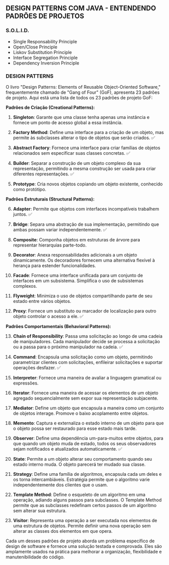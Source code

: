 ## DESIGN PATTERNS COM JAVA - ENTENDENDO PADRÕES DE PROJETOS


### S.O.L.I.D.

- Single Responsability Principle
- Open/Close Principle
- Liskov Substitution Principle
- Interface Segregation Principle
- Dependency Inversion Principle

### DESIGN PATTERNS

O livro "Design Patterns: Elements of Reusable Object-Oriented Software," frequentemente chamado de "Gang of Four" (GoF), apresenta 23 padrões de projeto. Aqui está uma lista de todos os 23 padrões de projeto GoF:

**Padrões de Criação (Creational Patterns):**
1. **Singleton**: Garante que uma classe tenha apenas uma instância e fornece um ponto de acesso global a essa instância. 

2. **Factory Method**: Define uma interface para a criação de um objeto, mas permite às subclasses alterar o tipo de objetos que serão criados. ✅

3. **Abstract Factory**: Fornece uma interface para criar famílias de objetos relacionados sem especificar suas classes concretas. ✅

4. **Builder**: Separar a construção de um objeto complexo da sua representação, permitindo a mesma construção ser usada para criar diferentes representações. ✅

5. **Prototype**: Cria novos objetos copiando um objeto existente, conhecido como protótipo.

**Padrões Estruturais (Structural Patterns):**

6. **Adapter**: Permite que objetos com interfaces incompatíveis trabalhem juntos. ✅

7. **Bridge**: Separa uma abstração de sua implementação, permitindo que ambas possam variar independentemente. ✅

8. **Composite**: Componha objetos em estruturas de árvore para representar hierarquias parte-todo.

9. **Decorator**: Anexa responsabilidades adicionais a um objeto dinamicamente. Os decoradores fornecem uma alternativa flexível à herança para estender funcionalidades.

10. **Facade**: Fornece uma interface unificada para um conjunto de interfaces em um subsistema. Simplifica o uso de subsistemas complexos.

11. **Flyweight**: Minimiza o uso de objetos compartilhando parte de seu estado entre vários objetos.

12. **Proxy**: Fornece um substituto ou marcador de localização para outro objeto controlar o acesso a ele. ✅

**Padrões Comportamentais (Behavioral Patterns):**

13. **Chain of Responsibility**: Passa uma solicitação ao longo de uma cadeia de manipuladores. Cada manipulador decide se processa a solicitação ou a passa para o próximo manipulador na cadeia. ✅

14. **Command**: Encapsula uma solicitação como um objeto, permitindo parametrizar clientes com solicitações, enfileirar solicitações e suportar operações desfazer. ✅

15. **Interpreter**: Fornece uma maneira de avaliar a linguagem gramatical ou expressões.

16. **Iterator**: Fornece uma maneira de acessar os elementos de um objeto agregado sequencialmente sem expor sua representação subjacente.

17. **Mediator**: Define um objeto que encapsula a maneira como um conjunto de objetos interage. Promove o baixo acoplamento entre objetos.

18. **Memento**: Captura e externaliza o estado interno de um objeto para que o objeto possa ser restaurado para esse estado mais tarde.

19. **Observer**: Define uma dependência um-para-muitos entre objetos, para que quando um objeto muda de estado, todos os seus observadores sejam notificados e atualizados automaticamente. ✅

20. **State**: Permite a um objeto alterar seu comportamento quando seu estado interno muda. O objeto parecerá ter mudado sua classe.

21. **Strategy**: Define uma família de algoritmos, encapsula cada um deles e os torna intercambiáveis. Estratégia permite que o algoritmo varie independentemente dos clientes que o usam.

22. **Template Method**: Define o esqueleto de um algoritmo em uma operação, adiando alguns passos para subclasses. O Template Method permite que as subclasses redefinam certos passos de um algoritmo sem alterar sua estrutura.

23. **Visitor**: Representa uma operação a ser executada nos elementos de uma estrutura de objetos. Permite definir uma nova operação sem alterar as classes dos elementos em que opera.

Cada um desses padrões de projeto aborda um problema específico de design de software e fornece uma solução testada e comprovada. Eles são amplamente usados na prática para melhorar a organização, flexibilidade e manutenibilidade do código.
